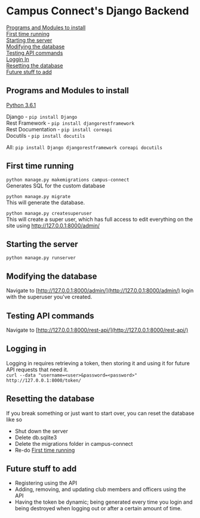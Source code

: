 # Campus Connect's Django Backend

[Programs and Modules to install](#programs-and-modules-to-install)  
[First time running](#first-time-running)  
[Starting the server](#starting-the-server)  
[Modifying the database](#modifying-the-database)  
[Testing API commands](#testing-api-commands)  
[Loggin In](#logging-in)  
[Resetting the database](#resetting-the-database)  
[Future stuff to add](#future-stuff-to-add)  


## Programs and Modules to install

[Python 3.6.1](https://www.python.org/downloads/release/python-361/)

Django - `pip install Django`  
Rest Framework - `pip install djangorestframework`  
Rest Documentation - `pip install coreapi`  
Docutils - `pip install docutils`

All: `pip install Django djangorestframework coreapi docutils`


## First time running
`python manage.py makemigrations campus-connect`  
Generates SQL for the custom database

`python manage.py migrate`  
This will generate the database.

`python manage.py createsuperuser`  
This will create a super user, which has full access to edit everything on the site using http://127.0.0.1:8000/admin/


## Starting the server
`python manage.py runserver`

## Modifying the database
Navigate to [http://127.0.0.1:8000/admin/](http://127.0.0.1:8000/admin/) login with the superuser you've created.

## Testing API commands
Navigate to [http://127.0.0.1:8000/rest-api/](http://127.0.0.1:8000/rest-api/)

## Logging in
Logging in requires retrieving a token, then storing it and using it for future API requests that need it.  
`curl --data "username=<user>&password=<password>" http://127.0.0.1:8000/token/`

## Resetting the database
If you break something or just want to start over, you can reset the database like so  
 * Shut down the server
 * Delete db.sqlite3  
 * Delete the migrations folder in campus-connect
 * Re-do [First time running](#first-time-running)

## Future stuff to add
 * Registering using the API
 * Adding, removing, and updating club members and officers using the API
 * Having the token be dynamic; being generated every time you login and being destroyed when logging out or after a certain amount of time.